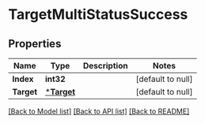 # TargetMultiStatusSuccess

## Properties
Name | Type | Description | Notes
------------ | ------------- | ------------- | -------------
**Index** | **int32** |  | [default to null]
**Target** | [***Target**](Target.md) |  | [default to null]

[[Back to Model list]](../README.md#documentation-for-models) [[Back to API list]](../README.md#documentation-for-api-endpoints) [[Back to README]](../README.md)

